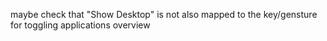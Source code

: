 maybe check that "Show Desktop" is not also mapped to the key/gensture for toggling applications overview
